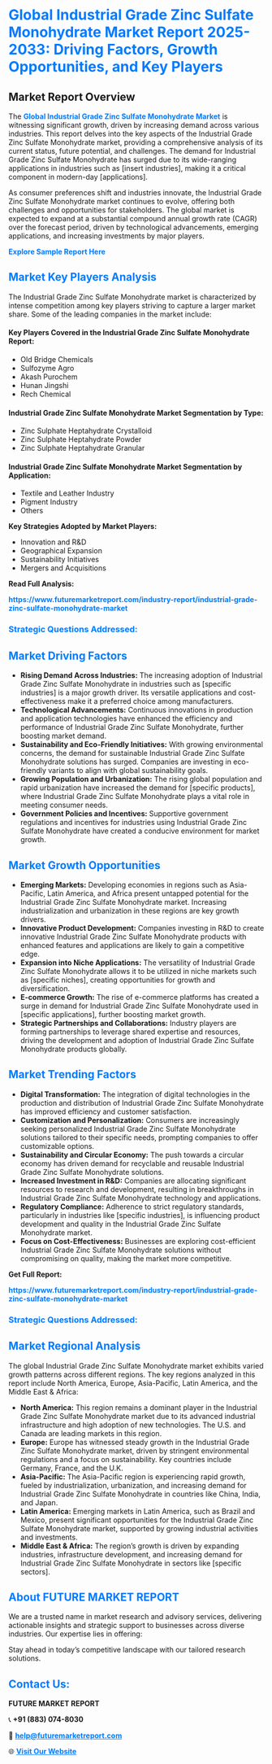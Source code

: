 <h1 style="color: #007BFF;">Global Industrial Grade Zinc Sulfate Monohydrate Market Report 2025-2033: Driving Factors, Growth Opportunities, and Key Players</h1>

<section id="overview">
<h2>Market Report Overview</h2>
<p>The <a href="https://www.futuremarketreport.com/industry-report/industrial-grade-zinc-sulfate-monohydrate-market" style="color: #007BFF; text-decoration: none;"><strong>Global Industrial Grade Zinc Sulfate Monohydrate Market</strong></a> is witnessing significant growth, driven by increasing demand across various industries. This report delves into the key aspects of the Industrial Grade Zinc Sulfate Monohydrate market, providing a comprehensive analysis of its current status, future potential, and challenges. The demand for Industrial Grade Zinc Sulfate Monohydrate has surged due to its wide-ranging applications in industries such as [insert industries], making it a critical component in modern-day [applications].</p>
<p>As consumer preferences shift and industries innovate, the Industrial Grade Zinc Sulfate Monohydrate market continues to evolve, offering both challenges and opportunities for stakeholders. The global market is expected to expand at a substantial compound annual growth rate (CAGR) over the forecast period, driven by technological advancements, emerging applications, and increasing investments by major players.</p>
</section>

<section id="overview">
<p><a href="https://www.futuremarketreport.com/request-sample/reportId=30884" style="color: #007BFF; text-decoration: none;"><strong>Explore Sample Report Here</strong></a></p>
</section>

<section id="key-players">
<h2 style="color: #007BFF;">Market Key Players Analysis</h2>
<p>The Industrial Grade Zinc Sulfate Monohydrate market is characterized by intense competition among key players striving to capture a larger market share. Some of the leading companies in the market include:</p>
<h4>Key Players Covered in the Industrial Grade Zinc Sulfate Monohydrate Report:</h4>
<ul><li>Old Bridge Chemicals</li><li>Sulfozyme Agro</li><li>Akash Purochem</li><li>Hunan Jingshi</li><li>Rech Chemical</li></ul>
<h4>Industrial Grade Zinc Sulfate Monohydrate Market Segmentation by Type:</h4>
<ul><li>Zinc Sulphate Heptahydrate Crystalloid</li><li>Zinc Sulphate Heptahydrate Powder</li><li>Zinc Sulphate Heptahydrate Granular</li></ul>

<h4>Industrial Grade Zinc Sulfate Monohydrate Market Segmentation by Application:</h4>
<ul><li>Textile and Leather Industry</li><li>Pigment Industry</li><li>Others</li></ul>
<p><strong>Key Strategies Adopted by Market Players:</strong></p>
<ul>
<li>Innovation and R&D</li>
<li>Geographical Expansion</li>
<li>Sustainability Initiatives</li>
<li>Mergers and Acquisitions</li>
</ul>
</section>

<section>
<p><strong>Read Full Analysis: </strong></p><a href="https://www.futuremarketreport.com/industry-report/industrial-grade-zinc-sulfate-monohydrate-market" style="color: #007BFF; text-decoration: none;"><strong>https://www.futuremarketreport.com/industry-report/industrial-grade-zinc-sulfate-monohydrate-market</strong></a>
<h3 style="color: #007BFF;">Strategic Questions Addressed:</h3>
</section>

<section id="driving-factors">
<h2 style="color: #007BFF;">Market Driving Factors</h2>
<ul>
<li><strong>Rising Demand Across Industries:</strong> The increasing adoption of Industrial Grade Zinc Sulfate Monohydrate in industries such as [specific industries] is a major growth driver. Its versatile applications and cost-effectiveness make it a preferred choice among manufacturers.</li>
<li><strong>Technological Advancements:</strong> Continuous innovations in production and application technologies have enhanced the efficiency and performance of Industrial Grade Zinc Sulfate Monohydrate, further boosting market demand.</li>
<li><strong>Sustainability and Eco-Friendly Initiatives:</strong> With growing environmental concerns, the demand for sustainable Industrial Grade Zinc Sulfate Monohydrate solutions has surged. Companies are investing in eco-friendly variants to align with global sustainability goals.</li>
<li><strong>Growing Population and Urbanization:</strong> The rising global population and rapid urbanization have increased the demand for [specific products], where Industrial Grade Zinc Sulfate Monohydrate plays a vital role in meeting consumer needs.</li>
<li><strong>Government Policies and Incentives:</strong> Supportive government regulations and incentives for industries using Industrial Grade Zinc Sulfate Monohydrate have created a conducive environment for market growth.</li>
</ul>
</section>

<section id="growth-opportunities">
<h2 style="color: #007BFF;">Market Growth Opportunities</h2>
<ul>
<li><strong>Emerging Markets:</strong> Developing economies in regions such as Asia-Pacific, Latin America, and Africa present untapped potential for the Industrial Grade Zinc Sulfate Monohydrate market. Increasing industrialization and urbanization in these regions are key growth drivers.</li>
<li><strong>Innovative Product Development:</strong> Companies investing in R&D to create innovative Industrial Grade Zinc Sulfate Monohydrate products with enhanced features and applications are likely to gain a competitive edge.</li>
<li><strong>Expansion into Niche Applications:</strong> The versatility of Industrial Grade Zinc Sulfate Monohydrate allows it to be utilized in niche markets such as [specific niches], creating opportunities for growth and diversification.</li>
<li><strong>E-commerce Growth:</strong> The rise of e-commerce platforms has created a surge in demand for Industrial Grade Zinc Sulfate Monohydrate used in [specific applications], further boosting market growth.</li>
<li><strong>Strategic Partnerships and Collaborations:</strong> Industry players are forming partnerships to leverage shared expertise and resources, driving the development and adoption of Industrial Grade Zinc Sulfate Monohydrate products globally.</li>
</ul>
</section>

<section id="trending-factors">
<h2 style="color: #007BFF;">Market Trending Factors</h2>
<ul>
<li><strong>Digital Transformation:</strong> The integration of digital technologies in the production and distribution of Industrial Grade Zinc Sulfate Monohydrate has improved efficiency and customer satisfaction.</li>
<li><strong>Customization and Personalization:</strong> Consumers are increasingly seeking personalized Industrial Grade Zinc Sulfate Monohydrate solutions tailored to their specific needs, prompting companies to offer customizable options.</li>
<li><strong>Sustainability and Circular Economy:</strong> The push towards a circular economy has driven demand for recyclable and reusable Industrial Grade Zinc Sulfate Monohydrate solutions.</li>
<li><strong>Increased Investment in R&D:</strong> Companies are allocating significant resources to research and development, resulting in breakthroughs in Industrial Grade Zinc Sulfate Monohydrate technology and applications.</li>
<li><strong>Regulatory Compliance:</strong> Adherence to strict regulatory standards, particularly in industries like [specific industries], is influencing product development and quality in the Industrial Grade Zinc Sulfate Monohydrate market.</li>
<li><strong>Focus on Cost-Effectiveness:</strong> Businesses are exploring cost-efficient Industrial Grade Zinc Sulfate Monohydrate solutions without compromising on quality, making the market more competitive.</li>
</ul>
</section>

<section>
<p><strong>Get Full Report: </strong></p><a href="https://www.futuremarketreport.com/industry-report/industrial-grade-zinc-sulfate-monohydrate-market" style="color: #007BFF; text-decoration: none;"><strong>https://www.futuremarketreport.com/industry-report/industrial-grade-zinc-sulfate-monohydrate-market</strong></a>
<h3 style="color: #007BFF;">Strategic Questions Addressed:</h3>
</section>


<section id="regional-analysis">
<h2 style="color: #007BFF;">Market Regional Analysis</h2>
<p>The global Industrial Grade Zinc Sulfate Monohydrate market exhibits varied growth patterns across different regions. The key regions analyzed in this report include North America, Europe, Asia-Pacific, Latin America, and the Middle East & Africa:</p>
<ul>
<li><strong>North America:</strong> This region remains a dominant player in the Industrial Grade Zinc Sulfate Monohydrate market due to its advanced industrial infrastructure and high adoption of new technologies. The U.S. and Canada are leading markets in this region.</li>
<li><strong>Europe:</strong> Europe has witnessed steady growth in the Industrial Grade Zinc Sulfate Monohydrate market, driven by stringent environmental regulations and a focus on sustainability. Key countries include Germany, France, and the U.K.</li>
<li><strong>Asia-Pacific:</strong> The Asia-Pacific region is experiencing rapid growth, fueled by industrialization, urbanization, and increasing demand for Industrial Grade Zinc Sulfate Monohydrate in countries like China, India, and Japan.</li>
<li><strong>Latin America:</strong> Emerging markets in Latin America, such as Brazil and Mexico, present significant opportunities for the Industrial Grade Zinc Sulfate Monohydrate market, supported by growing industrial activities and investments.</li>
<li><strong>Middle East & Africa:</strong> The region’s growth is driven by expanding industries, infrastructure development, and increasing demand for Industrial Grade Zinc Sulfate Monohydrate in sectors like [specific sectors].</li>
</ul>
</section>

<footer>
<h2 style="color: #007BFF;">About FUTURE MARKET REPORT</h2>
<p>We are a trusted name in market research and advisory services, delivering actionable insights and strategic support to businesses across diverse industries. Our expertise lies in offering:</p>

<p>Stay ahead in today’s competitive landscape with our tailored research solutions.</p>

<h2 style="color: #007BFF;">Contact Us:</h2>
<p><strong>FUTURE MARKET REPORT</strong></p>
<p>📞 <strong>+91 (883) 074-8030</strong></p>
<p>📧 <strong><a href="mailto:help@futuremarketreport.com" style="color: #007BFF;">help@futuremarketreport.com</a></strong></p>
<p>🌐 <strong><a href="https://www.futuremarketreport.com/" style="color: #007BFF;">Visit Our Website</a></strong></p>
</footer>